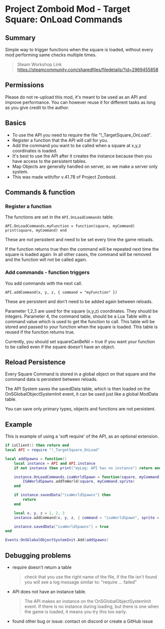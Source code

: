 # Project Zomboid Mod - Target Square: OnLoad Commands

## Summary

Simple way to trigger functions when the square is loaded, without every mod performing same checks multiple times.

> Steam Workshop Link  
> https://steamcommunity.com/sharedfiles/filedetails/?id=2969455858

## Permissions

Please do not re-upload this mod, it's meant to be used as an API and improve performance.
You can however reuse it for different tasks as long as you give credit to the author.

## Basics

- To use the API you need to require the file "!_TargetSquare_OnLoad".
- Register a function that the API will call for you.
- Add the command you want to be called when a square at x,y,z coordinates is loaded.
- It's best to use the API after it creates the instance because then you have access to the persistent tables.
- Map Objects are generally handled on server, so we make a server only system.
- This was made with/for v.41.78 of Project Zomboid.

## Commands & function

### Register a function

The functions are set in the `API.OnLoadCommands` table.

`API.OnLoadCommands.myFunction = function(square, myCommand) print(square, myCommand) end`

These are not persistent and need to be set every time the game reloads.

If the function returns true then the command will be repeated next time the square is loaded again.
In all other cases, the command will be removed and the function will not be called again.

### Add commands - function triggers

You add commands with the next call.

`API.addCommand(x, y, z, { command = "myFunction" })`

These are persistent and don't need to be added again between reloads.

Parameter 1,2,3 are used for the square (x,y,z) coordinates. They should be integers.
Parameter 4, the command table, should be a Lua Table with a command value which is used to get the function to call.
This table will be stored and passed to your function when the square is loaded.
This table is reused if the function returns true.

Currently, you should set squareCanBeNil = true if you want your function to be called even if the square doesn't have an object.

## Reload Persistence

Every Square Command is stored in a global object on that square and the command data is persistent between reloads.

The API System saves the savedData table, which is then loaded on the OnSGlobalObjectSystemInit event, it can be used just like a global ModData table.

You can save only primary types, objects and functions are not persistent.

## Example

This is example of using a 'soft require' of the API, as an optional extension.
```lua
if isClient() then return end
local API = require "!_TargetSquare_OnLoad"

local addSpawns = function()
    local instance = API and API.instance
    if not instance then print("myLog: API has no instance") return end

    instance.OnLoadCommands.isaWorldSpawn = function(square, myCommand)
        ISAWorldSpawns.addToWorld(square, myCommand.sprite)
    end

    if instance.savedData["isaWorldSpawns"] then
        return
    end

    local x, y, z = 1, 2, 3
    instance.addCommand(x, y, z, { command = "isaWorldSpawn", sprite = "solarmod_tileset_01_0" })

    instance.savedData["isaWorldSpawns"] = true
end

Events.OnSGlobalObjectSystemInit.Add(addSpawns)
```

## Debugging problems
- require doesn't return a table
    > check that you use the right name of the file, if the file isn't found you will see a log message similar to: "require ... failed"
- API does not have an instance table.
    > The API makes an instance on the OnSGlobalObjectSystemInit event. If there is no instance during loading, but there is one when the game is loaded, it means you try this too early.
- found other bug or issue: contact on discord or create a GitHub issue
